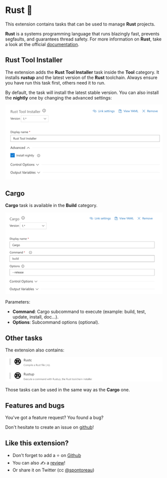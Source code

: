 Rust 🦀
===

This extension contains tasks that can be used to manage **Rust** projects.

**Rust** is a systems programming language that runs blazingly fast, prevents segfaults, and guarantees thread safety. For more information on **Rust**, take a look at the official [documentation](https://www.rust-lang.org).

## Rust Tool Installer

The extension adds the **Rust Tool Installer** task inside the **Tool** category. It installs **rustup** and the latest version of the **Rust** toolchain. Always ensure you have run this task first, others need it to run.

By default, the task will install the latest stable version. You can also install the **nightly** one by changing the advanced settings:

![Nightly](images/doc-rust-installer-task.png)

## Cargo

**Cargo** task is available in the **Build** category.

![Rustup & Rustc](images/doc-cargo-task.png)

Parameters:

- **Command**: Cargo subcommand to execute (example: build, test, update, install, doc...).
- **Options**: Subcommand options (optional).

## Other tasks

The extension also contains:

![Rustup & Rustc](images/doc-other-tasks.png)

Those tasks can be used in the same way as the **Cargo** one.

## Features and bugs

You've got a feature request? You found a bug? 

Don't hesitate to create an issue on [github](https://github.com/spontoreau/rust-vsts)!

## Like this extension?

- Don't forget to add a ⭐️ on [Github](https://github.com/spontoreau/rust-vsts)
- You can also ✍️ a [review](https://marketplace.visualstudio.com/items?itemName=spontoreau.rust-vsts#review-details)!
- Or share it on Twitter (cc [@spontoreau](https://twitter.com/spontoreau))
